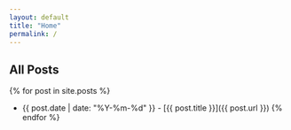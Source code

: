 ```yaml
---
layout: default
title: "Home"
permalink: /
---
```


## All Posts

{% for post in site.posts %}
- {{ post.date | date: "%Y-%m-%d" }} - [{{ post.title }}]({{ post.url }})
{% endfor %}